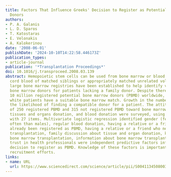 ```yaml
---
title: Factors That Influence Greeks' Decision to Register as Potential Bone Marrow
  Donors
authors:
- P. A. Galanis
- L. D. Sparos
- T. Katostaras
- E. Velonakis
- A. Kalokerinou
date: '2008-06-01'
publishDate: '2024-10-10T14:22:58.446173Z'
publication_types:
- article-journal
publication: '*Transplantation Proceedings*'
doi: 10.1016/j.transproceed.2008.03.139
abstract: Hemopoietic stem cells can be used from bone marrow or blood or umbilical
  cord blood of matched siblings or appropriately matched unrelated volunteers. Today,
  large bone marrow registries have been established to help identify volunteer unrelated
  bone marrow donors for patients lacking a family donor. Despite there being almost
  10 million registered potential bone marrow donors (PBMD) worldwide, only 50% of
  white patients have a suitable bone marrow match. Growth in the number of PBMD increases
  the likelihood of finding a compatible donor for a patient. The attitudes and knowledge
  of 250 registered PBMD and 315 not registered PBMD toward bone marrow donation,
  tissues and organs donation, and blood donation were surveyed, using a questionnaire
  with 27 items. Multivariate logistic regression identified gender (females more
  often than males), regular blood donation, having a relative or a friend who has
  already been registered as PBMD, having a relative or a friend who needs bone marrow
  transplantation, family discussion about tissue and organ donation, knowledge about
  bone marrow transplantation, information about bone marrow transplantation, and
  trust in health professionals were independent predictive factors influencing people's
  decision to register as PBMD. Knowledge of these factors is important to target
  recruitment efforts.
links:
- name: URL
  url: https://www.sciencedirect.com/science/article/pii/S0041134508003953
---
```

